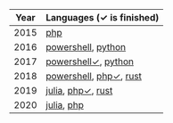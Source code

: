 
| Year | Languages (✓ is finished) |
| ---- | ---- |
| 2015 | [php](2015/php) |
| 2016 | [powershell](2016/powershell), [python](2016/python) |
| 2017 | [powershell✓](2017/powershell), [python](2017/python) |
| 2018 | [powershell](2018/powershell), [php✓](2018/php/src/Days), [rust](2018/rust) |
| 2019 | [julia](2019/julia/src), [php✓](2019/php/src/Aoc/Days), [rust](2019/rust) |
| 2020 | [julia](2020/julia/src), [php](2020/php/src/Aoc/Days) |
